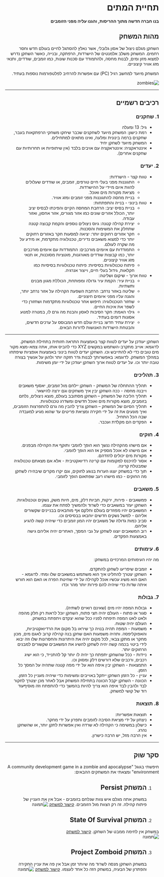 <div dir='rtl' lang='he'>

# **תחיית המתים**

**בנו חברה חדשה מתוך ההריסות, והגנו עליה מפני הזומבים**

## מהות המשחק
השחקן מגלם ניצול של אסון גלובלי, אשר נאלץ להסתגל לחיים בעולם חדש וחסר רחמים. המשחק משלב אלמנטים של הישרדות, הרפתקה, ובנייה, כאשר השחקן נדרש למצוא מזון ומים, לבנות מחסה, ולהתמודד עם סכנות שונות, כמו זומבים, שודדים, ותנאי מזג אוויר קיצוניים.

המשחק מיועד למחשב רגיל (PC) עם אפשרות להרחיב לפלטפורמות נוספות בעתיד.

![zombies](https://github.com/user-attachments/assets/0d8d79f5-53b9-4e08-9e98-7aae16e7b154)


---


## רכיבים רשמיים


### 1. שחקנים

* גיל: 13 ומעלה
* רמת כישון: המשחק מיועד לשחקנים שכבר שיחקו משחקי הרפתקאות בעבר, שחקנים ברמה בינונית ומלעה, ואינו מתאים למתחילים.
* המשחק מיועד לשחקן יחיד
* אינטראקציה: אינטראקציה עם אויבים בלבד (אין שיתופיות או תחרותיות עם שחקנים אחרים).

### 2. יעדים

* טווח קצר - הישרדות:
  * התגוננות מפני בעלי חיים טורפים, זומבים, או שודדים שעלולים להוות איום מיידי על ההישרדות.
  * מציאת מקורות מים ואוכל.
  * בניית מחסה להתגוננות מפני זומבים ומזג אוויר.
* טווח בינוני - בנייה והתפתחות:
  * בניית בסיס יציב: הרחבת המחסה הקיים והפיכתו לבסיס יציב יותר, הכולל אזורים שונים כמו אזור מגורים, אזור אחסון, ואזור עבודה.
  * יצירת קהילה קטנה: גיוס ניצולים נוספים והקמת קבוצה קטנה שתחלק את המשימות והסכנות.
  * חקר אזורים רחוקים יותר: יציאה למסעות חקר באזורים רחוקים יותר כדי למצוא משאבים נדירים, טכנולוגיה מתקדמת, או מידע על מה שקרה לעולם.
  * התמודדות עם איומים מורכבים: התמודדות עם איומים מורכבים יותר, כמו קבוצות שודדים מאורגנות, מוטציות מסוכנות, או תנאי מזג אוויר קיצוניים.
  * פיתוח טכנולוגיות בסיסיות: פיתוח טכנולוגיות בסיסיות כמו חקלאות, גידול בעלי חיים, וייצור אנרגיה.
* טווח ארוך - שיקום ושליטה:
  * בניית עיר: הקמת עיר גדולה ומפותחת, הכוללת מגוון מבנים ותשתיות.
  * שליטה באזור נרחב: הרחבת השפעת הקהילה על אזור נרחב יותר, והגנה עליו מפני איומים חיצוניים.
  * שחזור הטכנולוגיה: חיפוש אחר טכנולוגיות מתקדמות ושחזורן כדי לשפר את איכות החיים.
  * גילוי האמת: חקר הסיבות לאסון והבנת מה גרם לו, במטרה למנוע אסונות דומים בעתיד.
  * יצירת עתיד חדש: בניית עולם חדש המבוסס על ערכים חדשים, והבטחת הישרדות האנושות לדורות הבאים.
---
השחקן יעודכן על יעדים לטווח קצר באמצעות התראה חזותית בתחילת המשחק. לדוגמא: אוייב מתקרב-השתמש במקשים XYZ כדי להביס אותו, אתה צמא-מצא מקור מים טובים כדי לא להתייבש וכו.
השחקן יעדים לטווח בינוני באמצעות אופציות שיפתחו במהלך המשחק. לדוגמא: באפשרותך לבנות גדר חזקה יותר ולהגן על אנשיך בצורה טובה יותר וכו.
על יעדים לטווח ארוך השחקן יעודכן על ידי יומן משימות.


### 3. תהליכים

* תהליך ההתחלה של המשחק - השחקן יילחם מול זומבים, יאסוף משאבים וייבנה מחסה - ככה השחקן יבין איך משחקים וגם ירצה להישאר.
*	תהליך הליבה של המשחק – השחקן מסתובב בעולם, מוצא ניצולים, נלחם בזומבים, מוצא מקורות מים ואוכל חדשים ומשדרג טכנולוגיות.
*	תהליך הסיום של המשחק – השחקן צריך להבין מה גרם להתפרצות הזומבים, ואיך מונעים את זה על ידי חקירה ומציאת פריטים עד שהוא מגיע למעבדה שבה הכל התחיל.
* הפקדים הם מקלדת ועכבר.

### 4. חוקים

* אם מישהו מהקהילה ננשך הוא הופך לזומבי ותוקף את הקהילה מבפנים.
* אם מישהו לא אוכל מספיק אז הוא הופך לזומבי.
* מקורות מים יכולים להזדהם.
* אסור להיכנס למקומות עם קרינה רדיואקטיבית - אלא אם מצאתם טכנולוגיה שמבטלת קרינה.
* תוך כדי במשחק יוצגו הערות בנוגע לחוקים, וגם יקרו מקרים שיבהירו לשחקן מה החוקים - כמו מישהו רעב שפתאום הופך לזומבי.


### 5. משאבים

* פמשאבים - פירות, ירקות, חביות דלק, מים, חיות משק, נשקים וטכנולוגיות.
* השחקן יעזר במשאבים כדי לשרוד ולהמשיך לפתח את עצמו.
* המשאבים יהיו מפוזרים בעולם וחלקם אף מוחבאים בבניינים שקשורים אליהם - למשל נשקים חדשים יוחבאו בבסיסים וכו.
* סביב כמות גדולה של משאבים יהיו המון זומבים כדי שיהיה קשה להגיע אליהם.
* רוב המשאבים יוצגו לשחקן על גבי המסך, האחרים יהיה אליהם גישה באמצעות הפקדים.

### 6. עימותים

מה יהיו העימותים המרכזיים במשחק:

* זומבים שיפריעו לשחקן להתקדם.
* השחקן יצטרך להחליט איך הוא משתמש במשאבים שלו ומתי. לדוגמא - האם הוא משיג עכשיו אוכל לקהילה על ידי שחיטת הפרה או האם הוא חורש איתה שדות כדי שיהיה להם פירות יותר מהר וכדו 


### 7. גבולות

* גבולות המפה יהיו מים (שאינם רואיים לשתיה).
* סגור או פתוח - העולם יהיה חצי פתוח, השחקן יוכל לראות רק חלק מהפה ולאט לאט המפה תיפתח לפניו ככל שהוא יצקדם ויתפתח במשחק.
* העולם יהיה שטוח. 
* משמעות - המפה תהיה בנויה כך שיראו בל מקום את הרדיואקטיביות, והאפוקליפסה. ותהיה משמעות האם שחקן בנה קהילה קרוב לאגם מים, מכון מחקר או מתקן צבאי, לכל מקום יהיה את היתרונות והחסרונות שלו וזה יבוא לידי ביטוי בכמה קשה יהיה לשחקן להשיג את המשאבים שקשורים למבנים הרחוקים יותר.
* ניידות - ככל שהשחקן יתפתח כך יהיה לו יותר קל להתנייד, כי הוא ישיג רכבים, ורכבים שלא דורשים דלק ומסוק וכו.
* התמצאות - השחקן יבין איפה הוא על ידי מפה קטנה שתהיה על המסך כל הזמן.
* עניין - כל הזמן השחקן ייתקל באוייבים ומשימות כדי שיהיה מעניין כל הזמן.
* הכוונה - השחקן יקבל הכוונה בתחילת המשחק אבל לאחר מכן יצטרך לחקור לבד ולהבין לבד איפה הוא צריך להיות בהמשך כדי להתפתח וזה מוסיףעוד רוד של קושי למשחק.
 
### 8. תוצאות

* תוצאות אפשריות:
* ניצחון על ידי מציאת הסיבה לזומבים ותפרון על ידי מחקר.
* כישלון במשימה כי הקהילה לא שרדה ואין אפשרות לתקן יותר, או שהשחקן נהרג.
* אין הרבה מזל, יש הרבה כישרון.

---

## סקר שוק

חיפשתי בגוגל "A community development game in a zombie and apocalypse environment" ומצאתי את המשחקים ההבאים:
1) המשחק **Persist**
   -----
   במשחק אתה מגלם איש צוות שנלחם בזומבים - אבל אין את העניין של פיתוח קהילה. זה רק הצוות מול הזומבים.
   [קישור למשחק](https://www.persist.online/en/)
   ![תמונה](https://github.com/user-attachments/assets/6839061d-fe9a-4906-8c87-7560914e1ae3)
2)  המשחק **State Of Survival**
    -----
   במשחק אין לחימה ממבט של השחקן.
   [קישור למשחק](https://stateofsurvival.game/en)                  
   ![תמונה](https://github.com/user-attachments/assets/84b40529-aa6f-41d8-a12f-cf429ac0566c)
   
3) המשחק **Project Zomboid**
   -----
   במשחק השחקן מנסה לשרוד מה שיותר זמן אבל אין פה את עניין החקירה והפתרון של הבעיה, במשחק הזה כל אחד לעצמו.
   [קישור למשחק](https://store.steampowered.com/app/108600/Project_Zomboid/)
   ![תמונה](https://github.com/user-attachments/assets/696810b3-c8ce-45ea-bc0c-58f8a98b2d4d)
   

